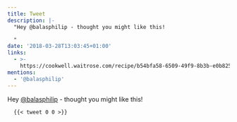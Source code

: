 ```yaml
---
title: Tweet
description: |-
  "Hey @balasphilip - thought you might like this!

  "
date: '2018-03-28T13:03:45+01:00'
links:
  - >-
    https://cookwell.waitrose.com/recipe/b54bfa58-6509-49f9-8b3b-e0b825e47755?portionQuantity=2&fromLocation=/recipes
mentions:
  - '@balasphilip'
---
```

Hey [@balasphilip](https://twitter.com/@balasphilip) - thought you might like this!


      {{< tweet 0 0 >}}
    

